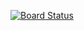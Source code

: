 [![Board Status](https://dev.azure.com/papa89q/5c772465-0d7c-4026-9b0f-483660f1d11b/3e04a2fb-02f5-4cc8-b330-568f0aabcce8/_apis/work/boardbadge/3a9b6b0a-f580-45ee-a2b9-63a6fee3b54c)](https://dev.azure.com/papa89q/5c772465-0d7c-4026-9b0f-483660f1d11b/_boards/board/t/3e04a2fb-02f5-4cc8-b330-568f0aabcce8/Microsoft.RequirementCategory)